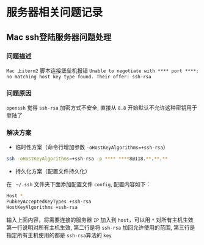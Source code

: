 # 服务器相关问题记录

## Mac ssh登陆服务器问题处理

### 问题描述

`Mac 上iterm2` 脚本连接堡垒机报错 `Unable to negotiate with **** port ****: no matching host key type found. Their offer: ssh-rsa`

### 问题原因

`openssh` 觉得 `ssh-rsa` 加密方式不安全, 直接从 `8.8` 开始默认不允许这种密钥用于登陆了

### 解决方案

- 临时性方案（命令行增加参数 `-oHostKeyAlgorithms=+ssh-rsa`）

``` sh
ssh -oHostKeyAlgorithms=+ssh-rsa -p **** ****8@118.**.**.**
```

- 持久化方案（配置文件持久化）

在 ` ~/.ssh` 文件夹下面添加配置文件 `config`, 配置内容如下：

``` sh
Host *
PubkeyAcceptedKeyTypes +ssh-rsa
HostKeyAlgorithms +ssh-rsa
```

输入上面内容，将需要连接的服务器 `IP` 加入到 `host`，可以用  `*` 对所有主机生效
第一行说明对所有主机生效, 第二行是将 `ssh-rsa` 加回允许使用的范围, 第三行是指定所有主机使用的都是 `ssh-rsa`算法的 `key`